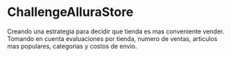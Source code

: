 # ChallengeAlluraStore
Creando una estrategia para decidir que tienda es mas conveniente vender.
Tomando en cuenta evaluaciones por tienda, numero de ventas, articulos mas populares, categorias y costos de envio.
